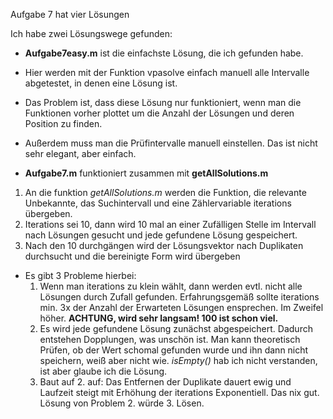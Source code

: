 Aufgabe 7 hat vier Lösungen

Ich habe zwei Lösungswege gefunden:

- **Aufgabe7easy.m** ist die einfachste Lösung, die ich gefunden habe.
- Hier werden mit der Funktion vpasolve einfach manuell alle Intervalle abgetestet, in denen eine Lösung ist.
- Das Problem ist, dass diese Lösung nur funktioniert, wenn man die Funktionen vorher plottet um die Anzahl der Lösungen und deren Position zu finden. 
- Außerdem muss man die Prüfintervalle manuell einstellen. Das ist nicht sehr elegant, aber einfach.

- **Aufgabe7.m** funktioniert zusammen mit **getAllSolutions.m**
1. An die funktion *getAllSolutions.m* werden die Funktion, die relevante Unbekannte, das Suchintervall und eine Zählervariable iterations übergeben.
2. Iterations sei 10, dann wird 10 mal an einer Zufälligen Stelle im Intervall nach Lösungen gesucht und jede gefundene Lösung gespeichert.
3. Nach den 10 durchgängen wird der Lösungsvektor nach Duplikaten durchsucht und die bereinigte Form wird übergeben
- Es gibt 3 Probleme hierbei:
    1. Wenn man iterations zu klein wählt, dann werden evtl. nicht alle Lösungen durch Zufall gefunden. Erfahrungsgemäß sollte iterations min. 3x der Anzahl der Erwarteten Lösungen ensprechen. Im Zweifel höher. **ACHTUNG, wird sehr langsam! 100 ist schon viel.**
    2. Es wird jede gefundene Lösung zunächst abgespeichert. Dadurch entstehen Dopplungen, was unschön ist. Man kann theoretisch Prüfen, ob der Wert schomal gefunden wurde und ihn dann nicht speichern, weiß aber nicht wie. *isEmpty()* hab ich nicht verstanden, ist aber glaube ich die Lösung.
    3. Baut auf 2. auf: Das Entfernen der Duplikate dauert ewig und Laufzeit steigt mit Erhöhung der iterations Exponentiell. Das nix gut. Lösung von Problem 2. würde 3. Lösen.
   